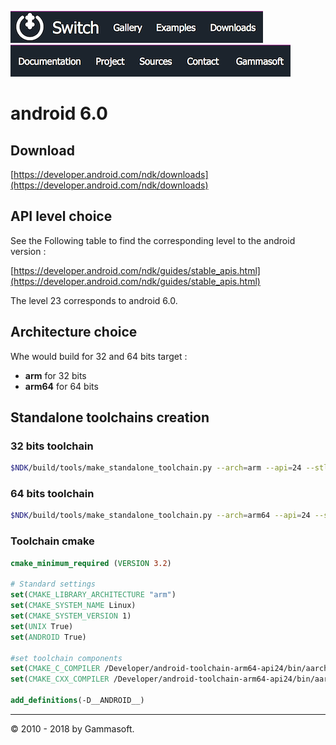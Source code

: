 [![Switch](../docs/Pictures/Menu/Switch.png)](Home.md)[![Switch](../docs/Pictures/Menu/Gallery.png)](Gallery.md)[![Switch](../docs/Pictures/Menu/Examples.png)](Examples.md)[![Switch](../docs/Pictures/Menu/Downloads.png)](Downloads.md)[![Switch](../docs/Pictures/Menu/Documentation.png)](Documentation.md)[![Switch](../docs/Pictures/Menu/Project.png)](https://sourceforge.net/projects/switchpro)[![Switch](../docs/Pictures/Menu/Sources.png)](https://github.com/gammasoft71/switch)[![Switch](../docs/Pictures/Menu/Contact.png)](Contact.md)[![Switch](../docs/Pictures/Menu/Gammasoft.png)](https://gammasoft71.wixsite.com/gammasoft)

# android 6.0

## Download

[https://developer.android.com/ndk/downloads](https://developer.android.com/ndk/downloads)

## API level choice

See the Following table to find the corresponding level to the android version :

[https://developer.android.com/ndk/guides/stable_apis.html](https://developer.android.com/ndk/guides/stable_apis.html)

The level 23 corresponds to android 6.0.

## Architecture choice

Whe would build for 32 and 64 bits target :

* **arm** for 32 bits
* **arm64** for 64 bits

## Standalone toolchains creation

### 32 bits toolchain

```bash
$NDK/build/tools/make_standalone_toolchain.py --arch=arm --api=24 --stl=libc++ --install-dir={where-you-want}/android-toolchain-arm-24
```

### 64 bits toolchain

```bash
$NDK/build/tools/make_standalone_toolchain.py --arch=arm64 --api=24 --stl=libc++ --install-dir={where-you-want}/android-toolchain-arm64-24
```

### Toolchain cmake

```cmake
cmake_minimum_required (VERSION 3.2)

# Standard settings
set(CMAKE_LIBRARY_ARCHITECTURE "arm") 
set(CMAKE_SYSTEM_NAME Linux)
set(CMAKE_SYSTEM_VERSION 1)
set(UNIX True)
set(ANDROID True)

#set toolchain components
set(CMAKE_C_COMPILER /Developer/android-toolchain-arm64-api24/bin/aarch64-linux-android-clang)
set(CMAKE_CXX_COMPILER /Developer/android-toolchain-arm64-api24/bin/aarch64-linux-android-clang++)

add_definitions(-D__ANDROID__)

```

______________________________________________________________________________________________

© 2010 - 2018 by Gammasoft.
